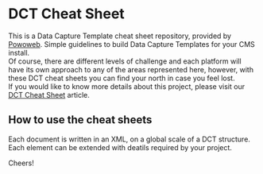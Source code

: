 # DCT Cheat Sheet

This is a Data Capture Template cheat sheet repository, provided by <a href="http://powoweb.com">Powoweb</a>. Simple guidelines to build Data Capture Templates for your CMS install.<br/>
Of course, there are different levels of challenge and each platform will have its own approach to any of the areas represented here, however, with these DCT cheat sheets you can find your north in case you feel lost.<br/>
If you would like to know more details about this project, please visit our <a href="http://powoweb.com/dct-cheat-sheet">DCT Cheat Sheet</a> article.

## How to use the cheat sheets
Each document is written in an XML, on a global scale of a DCT structure. Each element can be extended with deatils required by your project.

Cheers!
